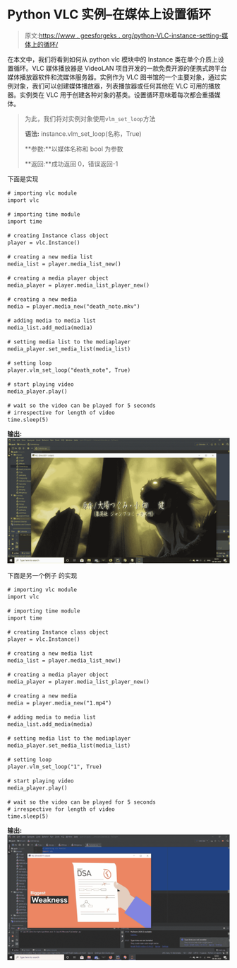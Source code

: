 # Python VLC 实例–在媒体上设置循环

> 原文:[https://www . geesforgeks . org/python-VLC-instance-setting-媒体上的循环/](https://www.geeksforgeeks.org/python-vlc-instance-setting-loop-on-the-media/)

在本文中，我们将看到如何从 python vlc 模块中的 Instance 类在单个介质上设置循环。VLC 媒体播放器是 VideoLAN 项目开发的一款免费开源的便携式跨平台媒体播放器软件和流媒体服务器。实例作为 VLC 图书馆的一个主要对象，通过实例对象，我们可以创建媒体播放器，列表播放器或任何其他在 VLC 可用的播放器。实例类在 VLC 用于创建各种对象的基类。设置循环意味着每次都会重播媒体。

> 为此，我们将对实例对象使用`vlm_set_loop`方法
> 
> **语法:** instance.vlm_set_loop(名称，True)
> 
> **参数:**以媒体名称和 bool 为参数
> 
> **返回:**成功返回 0，错误返回-1

下面是实现

```
# importing vlc module
import vlc

# importing time module
import time

# creating Instance class object
player = vlc.Instance()

# creating a new media list
media_list = player.media_list_new()

# creating a media player object
media_player = player.media_list_player_new()

# creating a new media
media = player.media_new("death_note.mkv")

# adding media to media list
media_list.add_media(media)

# setting media list to the mediaplayer
media_player.set_media_list(media_list)

# setting loop
player.vlm_set_loop("death_note", True)

# start playing video
media_player.play()

# wait so the video can be played for 5 seconds
# irrespective for length of video
time.sleep(5)
```

**输出:**
![](img/57ccffa8c486070958f67ed1dd7ef62e.png)

下面是另一个例子
的实现

```
# importing vlc module
import vlc

# importing time module
import time

# creating Instance class object
player = vlc.Instance()

# creating a new media list
media_list = player.media_list_new()

# creating a media player object
media_player = player.media_list_player_new()

# creating a new media
media = player.media_new("1.mp4")

# adding media to media list
media_list.add_media(media)

# setting media list to the mediaplayer
media_player.set_media_list(media_list)

# setting loop
player.vlm_set_loop("1", True)

# start playing video
media_player.play()

# wait so the video can be played for 5 seconds
# irrespective for length of video
time.sleep(5)
```

**输出:**
![](img/1182bf29ec1fe0d0a2c3ce2234f329d4.png)